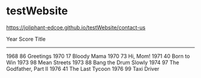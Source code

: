 # testWebsite

https://joliphant-edcoe.github.io/testWebsite/contact-us


  Year   Score   Title
  ------ ------- ------------------------
  1968   86      Greetings
  1970   17      Bloody Mama
  1970   73      Hi, Mom!
  1971   40      Born to Win
  1973   98      Mean Streets
  1973   88      Bang the Drum Slowly
  1974   97      The Godfather, Part II
  1976   41      The Last Tycoon
  1976   99      Taxi Driver
